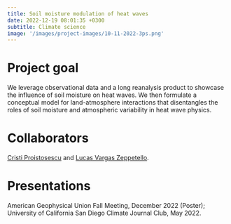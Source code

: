 ```yaml
---
title: Soil moisture modulation of heat waves
date: 2022-12-19 08:01:35 +0300
subtitle: Climate science
image: '/images/project-images/10-11-2022-3ps.png'
---
```


# Project goal 
We leverage observational data and a long reanalysis product to showcase the influence of soil moisture on heat waves. We then formulate a conceptual model for land-atmosphere interactions that disentangles the roles of soil moisture and atmospheric variability in heat wave physics.

# Collaborators
[Cristi Proistosescu](https://cdds-at-uiuc.github.io/team/cristi-proistosescu/) and [Lucas Vargas Zeppetello](https://vargaszeppetello.weebly.com/).

# Presentations
American Geophysical Union Fall Meeting, December 2022 (Poster); University of California San Diego Climate Journal Club, May 2022.